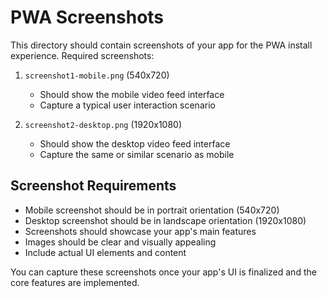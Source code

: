 # PWA Screenshots

This directory should contain screenshots of your app for the PWA install experience. Required screenshots:

1. `screenshot1-mobile.png` (540x720)

   - Should show the mobile video feed interface
   - Capture a typical user interaction scenario

2. `screenshot2-desktop.png` (1920x1080)
   - Should show the desktop video feed interface
   - Capture the same or similar scenario as mobile

## Screenshot Requirements

- Mobile screenshot should be in portrait orientation (540x720)
- Desktop screenshot should be in landscape orientation (1920x1080)
- Screenshots should showcase your app's main features
- Images should be clear and visually appealing
- Include actual UI elements and content

You can capture these screenshots once your app's UI is finalized and the core features are implemented.
